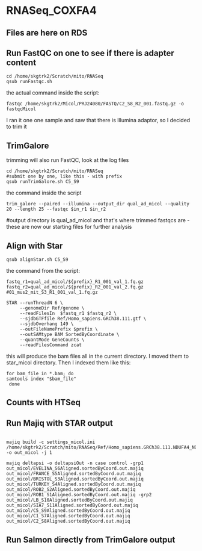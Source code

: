 # RNASeq_COXFA4

## Files are here on RDS

## Run FastQC on one to see if there is adapter content
```
cd /home/skgtrk2/Scratch/mito/RNASeq
qsub runFastqc.sh
```
the actual command inside the script:
```
fastqc /home/skgtrk2/Micol/PRJ24080/FASTQ/C2_S8_R2_001.fastq.gz -o fastqcMicol
```
I ran it one one sample and saw that there is Illumina adaptor, so I decided to trim it

## TrimGalore
trimming will also run FastQC, look at the log files
```
cd /home/skgtrk2/Scratch/mito/RNASeq
#submit one by one, like this - with prefix
qsub runTrimGalore.sh C5_S9
```
the command inside the script
```
trim_galore --paired --illumina --output_dir qual_ad_micol --quality 20 --length 25 --fastqc $in_r1 $in_r2
```
#output directory is qual_ad_micol and that's where trimmed fastqcs are - these are now our starting files for further analysis

## Align with Star

```
qsub alignStar.sh C5_S9
```
the command from the script:
```
fastq_r1=qual_ad_micol/${prefix}_R1_001_val_1.fq.gz
fastq_r2=qual_ad_micol/${prefix}_R2_001_val_2.fq.gz
#01_mus2_mit_S3_R1_001_val_1.fq.gz

STAR --runThreadN 6 \
     --genomeDir Ref/genome \
     --readFilesIn  $fastq_r1 $fastq_r2 \
     --sjdbGTFfile Ref/Homo_sapiens.GRCh38.111.gtf \
     --sjdbOverhang 149 \
     --outFileNamePrefix $prefix \
     --outSAMtype BAM SortedByCoordinate \
     --quantMode GeneCounts \
     --readFilesCommand zcat
```
this will produce the bam files all in the current directory. I moved them to star_micol directory. Then I indexed them like this:
```
for bam_file in *.bam; do
samtools index "$bam_file"
 done
```
## Counts with HTSeq

## Run Majiq with STAR output
```

majiq build -c settings_micol.ini /home/skgtrk2/Scratch/mito/RNASeq/Ref/Homo_sapiens.GRCh38.111.NDUFA4_NDUFA4L2.gff3 -o out_micol -j 1

majiq deltapsi -o deltapsiOut -n case control -grp1 out_micol/EVELINA_S6Aligned.sortedByCoord.out.majiq out_micol/FRANCE_S5Aligned.sortedByCoord.out.majiq out_micol/BRISTOL_S3Aligned.sortedByCoord.out.majiq out_micol/TURKEY_S4Aligned.sortedByCoord.out.majiq out_micol/ROB2_S2Aligned.sortedByCoord.out.majiq out_micol/ROB1_S1Aligned.sortedByCoord.out.majiq -grp2 out_micol/LB_S10Aligned.sortedByCoord.out.majiq out_micol/SIA7_S11Aligned.sortedByCoord.out.majiq out_micol/C5_S9Aligned.sortedByCoord.out.majiq out_micol/C1_S7Aligned.sortedByCoord.out.majiq out_micol/C2_S8Aligned.sortedByCoord.out.majiq

```

## Run Salmon directly from TrimGalore output
